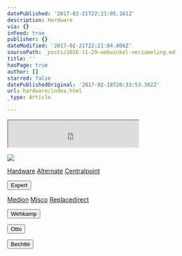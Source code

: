 ```yaml
---
datePublished: '2017-02-21T22:21:05.161Z'
description: Hardware
via: {}
inFeed: true
publisher: {}
dateModified: '2017-02-21T22:21:04.006Z'
sourcePath: _posts/2016-11-29-webwinkel-verzameling.md
title: ''
hasPage: true
author: []
starred: false
datePublishedOriginal: '2017-02-18T20:33:53.302Z'
url: hardware/index.html
_type: Article

---
```

<iframe src="https://the-grid.github.io/ed-userhtml/?g=eJw9z00SgjAMBeCrdLJwSRUQ_wgehYkQKUMpTMxMr29Fx03yVvleajJO-IngVNertTHGjLyyBFLOgreq9q6Kl33Z5vnxfGkPRXGqDu2O5vUmCEZJBlaE9uEpTGCEPUJYnov3S4SmHufBvKT7CzpmKtRzGt3EkgVOQvcBtpMzbsyWCb_Yz9qWotPZg4ljrw4hL0owjsfBpQrVHsxjkZ5TrxTTHwhgbFNbat6Y3UlE" height="62" style=""></iframe>

![](https://the-grid-user-content.s3-us-west-2.amazonaws.com/dfe695bd-aa9b-42cf-ab7a-6a386efb1f3a.jpg)

[Hardware][0]
[Alternate][1]
[Centralpoint][2]

<button data-role="cta" style="">Expert</button>

[Medion][3]
[Misco][4]
[Replacedirect][5]

<button data-role="cta" style="">Wehkamp</button>

<button data-role="cta" style="">Otto</button>

<button data-role="cta" style="">Bechtle</button>



[0]: https://thegrid.ai/nederlandse-webwinkels/software "Software"
[1]: http://www.alternate.nl/tt/?tt=904_12_133761_&r=%2F
[2]: https://www.centralpoint.nl/
[3]: http://tc.tradetracker.net/?c=3452&m=12&a=133761
[4]: https://www.misco.nl/
[5]: http://www.replacedirect.nl/page/startExternal/?tt=4825_12_133761_&r=%2F